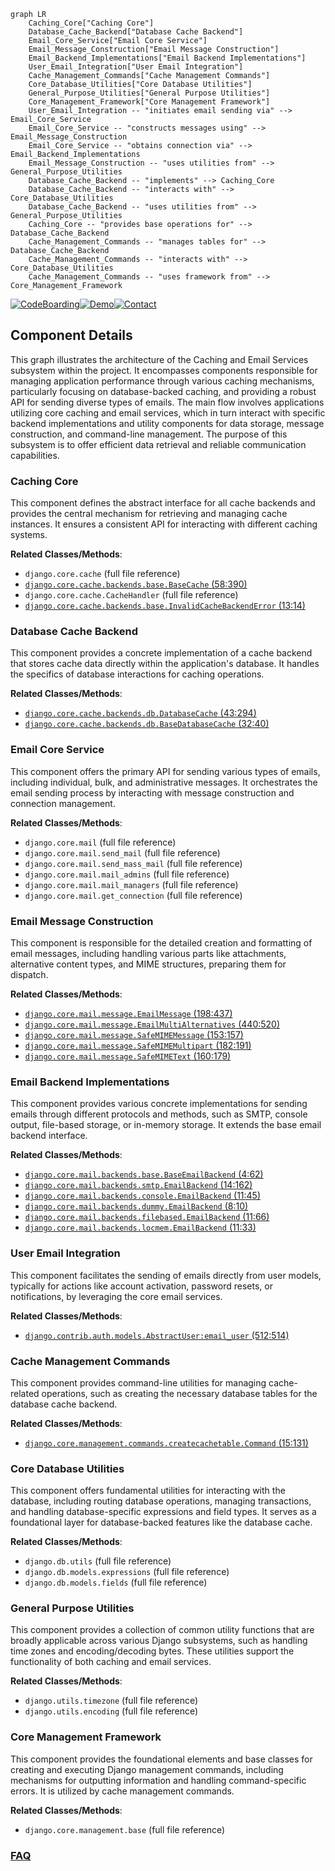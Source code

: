 ```mermaid
graph LR
    Caching_Core["Caching Core"]
    Database_Cache_Backend["Database Cache Backend"]
    Email_Core_Service["Email Core Service"]
    Email_Message_Construction["Email Message Construction"]
    Email_Backend_Implementations["Email Backend Implementations"]
    User_Email_Integration["User Email Integration"]
    Cache_Management_Commands["Cache Management Commands"]
    Core_Database_Utilities["Core Database Utilities"]
    General_Purpose_Utilities["General Purpose Utilities"]
    Core_Management_Framework["Core Management Framework"]
    User_Email_Integration -- "initiates email sending via" --> Email_Core_Service
    Email_Core_Service -- "constructs messages using" --> Email_Message_Construction
    Email_Core_Service -- "obtains connection via" --> Email_Backend_Implementations
    Email_Message_Construction -- "uses utilities from" --> General_Purpose_Utilities
    Database_Cache_Backend -- "implements" --> Caching_Core
    Database_Cache_Backend -- "interacts with" --> Core_Database_Utilities
    Database_Cache_Backend -- "uses utilities from" --> General_Purpose_Utilities
    Caching_Core -- "provides base operations for" --> Database_Cache_Backend
    Cache_Management_Commands -- "manages tables for" --> Database_Cache_Backend
    Cache_Management_Commands -- "interacts with" --> Core_Database_Utilities
    Cache_Management_Commands -- "uses framework from" --> Core_Management_Framework
```
[![CodeBoarding](https://img.shields.io/badge/Generated%20by-CodeBoarding-9cf?style=flat-square)](https://github.com/CodeBoarding/GeneratedOnBoardings)[![Demo](https://img.shields.io/badge/Try%20our-Demo-blue?style=flat-square)](https://www.codeboarding.org/demo)[![Contact](https://img.shields.io/badge/Contact%20us%20-%20contact@codeboarding.org-lightgrey?style=flat-square)](mailto:contact@codeboarding.org)

## Component Details

This graph illustrates the architecture of the Caching and Email Services subsystem within the project. It encompasses components responsible for managing application performance through various caching mechanisms, particularly focusing on database-backed caching, and providing a robust API for sending diverse types of emails. The main flow involves applications utilizing core caching and email services, which in turn interact with specific backend implementations and utility components for data storage, message construction, and command-line management. The purpose of this subsystem is to offer efficient data retrieval and reliable communication capabilities.

### Caching Core
This component defines the abstract interface for all cache backends and provides the central mechanism for retrieving and managing cache instances. It ensures a consistent API for interacting with different caching systems.


**Related Classes/Methods**:

- `django.core.cache` (full file reference)
- <a href="https://github.com/django/django/blob/master/django/core/cache/backends/base.py#L58-L390" target="_blank" rel="noopener noreferrer">`django.core.cache.backends.base.BaseCache` (58:390)</a>
- `django.core.cache.CacheHandler` (full file reference)
- <a href="https://github.com/django/django/blob/master/django/core/cache/backends/base.py#L13-L14" target="_blank" rel="noopener noreferrer">`django.core.cache.backends.base.InvalidCacheBackendError` (13:14)</a>


### Database Cache Backend
This component provides a concrete implementation of a cache backend that stores cache data directly within the application's database. It handles the specifics of database interactions for caching operations.


**Related Classes/Methods**:

- <a href="https://github.com/django/django/blob/master/django/core/cache/backends/db.py#L43-L294" target="_blank" rel="noopener noreferrer">`django.core.cache.backends.db.DatabaseCache` (43:294)</a>
- <a href="https://github.com/django/django/blob/master/django/core/cache/backends/db.py#L32-L40" target="_blank" rel="noopener noreferrer">`django.core.cache.backends.db.BaseDatabaseCache` (32:40)</a>


### Email Core Service
This component offers the primary API for sending various types of emails, including individual, bulk, and administrative messages. It orchestrates the email sending process by interacting with message construction and connection management.


**Related Classes/Methods**:

- `django.core.mail` (full file reference)
- `django.core.mail.send_mail` (full file reference)
- `django.core.mail.send_mass_mail` (full file reference)
- `django.core.mail.mail_admins` (full file reference)
- `django.core.mail.mail_managers` (full file reference)
- `django.core.mail.get_connection` (full file reference)


### Email Message Construction
This component is responsible for the detailed creation and formatting of email messages, including handling various parts like attachments, alternative content types, and MIME structures, preparing them for dispatch.


**Related Classes/Methods**:

- <a href="https://github.com/django/django/blob/master/django/core/mail/message.py#L198-L437" target="_blank" rel="noopener noreferrer">`django.core.mail.message.EmailMessage` (198:437)</a>
- <a href="https://github.com/django/django/blob/master/django/core/mail/message.py#L440-L520" target="_blank" rel="noopener noreferrer">`django.core.mail.message.EmailMultiAlternatives` (440:520)</a>
- <a href="https://github.com/django/django/blob/master/django/core/mail/message.py#L153-L157" target="_blank" rel="noopener noreferrer">`django.core.mail.message.SafeMIMEMessage` (153:157)</a>
- <a href="https://github.com/django/django/blob/master/django/core/mail/message.py#L182-L191" target="_blank" rel="noopener noreferrer">`django.core.mail.message.SafeMIMEMultipart` (182:191)</a>
- <a href="https://github.com/django/django/blob/master/django/core/mail/message.py#L160-L179" target="_blank" rel="noopener noreferrer">`django.core.mail.message.SafeMIMEText` (160:179)</a>


### Email Backend Implementations
This component provides various concrete implementations for sending emails through different protocols and methods, such as SMTP, console output, file-based storage, or in-memory storage. It extends the base email backend interface.


**Related Classes/Methods**:

- <a href="https://github.com/django/django/blob/master/django/core/mail/backends/base.py#L4-L62" target="_blank" rel="noopener noreferrer">`django.core.mail.backends.base.BaseEmailBackend` (4:62)</a>
- <a href="https://github.com/django/django/blob/master/django/core/mail/backends/smtp.py#L14-L162" target="_blank" rel="noopener noreferrer">`django.core.mail.backends.smtp.EmailBackend` (14:162)</a>
- <a href="https://github.com/django/django/blob/master/django/core/mail/backends/console.py#L11-L45" target="_blank" rel="noopener noreferrer">`django.core.mail.backends.console.EmailBackend` (11:45)</a>
- <a href="https://github.com/django/django/blob/master/django/core/mail/backends/dummy.py#L8-L10" target="_blank" rel="noopener noreferrer">`django.core.mail.backends.dummy.EmailBackend` (8:10)</a>
- <a href="https://github.com/django/django/blob/master/django/core/mail/backends/filebased.py#L11-L66" target="_blank" rel="noopener noreferrer">`django.core.mail.backends.filebased.EmailBackend` (11:66)</a>
- <a href="https://github.com/django/django/blob/master/django/core/mail/backends/locmem.py#L11-L33" target="_blank" rel="noopener noreferrer">`django.core.mail.backends.locmem.EmailBackend` (11:33)</a>


### User Email Integration
This component facilitates the sending of emails directly from user models, typically for actions like account activation, password resets, or notifications, by leveraging the core email services.


**Related Classes/Methods**:

- <a href="https://github.com/django/django/blob/master/django/contrib/auth/models.py#L512-L514" target="_blank" rel="noopener noreferrer">`django.contrib.auth.models.AbstractUser:email_user` (512:514)</a>


### Cache Management Commands
This component provides command-line utilities for managing cache-related operations, such as creating the necessary database tables for the database cache backend.


**Related Classes/Methods**:

- <a href="https://github.com/django/django/blob/master/django/core/management/commands/createcachetable.py#L15-L131" target="_blank" rel="noopener noreferrer">`django.core.management.commands.createcachetable.Command` (15:131)</a>


### Core Database Utilities
This component offers fundamental utilities for interacting with the database, including routing database operations, managing transactions, and handling database-specific expressions and field types. It serves as a foundational layer for database-backed features like the database cache.


**Related Classes/Methods**:

- `django.db.utils` (full file reference)
- `django.db.models.expressions` (full file reference)
- `django.db.models.fields` (full file reference)


### General Purpose Utilities
This component provides a collection of common utility functions that are broadly applicable across various Django subsystems, such as handling time zones and encoding/decoding bytes. These utilities support the functionality of both caching and email services.


**Related Classes/Methods**:

- `django.utils.timezone` (full file reference)
- `django.utils.encoding` (full file reference)


### Core Management Framework
This component provides the foundational elements and base classes for creating and executing Django management commands, including mechanisms for outputting information and handling command-specific errors. It is utilized by cache management commands.


**Related Classes/Methods**:

- `django.core.management.base` (full file reference)




### [FAQ](https://github.com/CodeBoarding/GeneratedOnBoardings/tree/main?tab=readme-ov-file#faq)